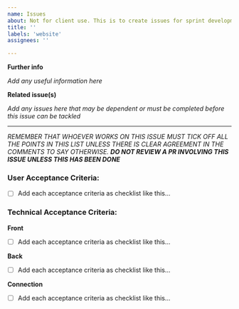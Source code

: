 ```yaml
---
name: Issues
about: Not for client use. This is to create issues for sprint development work that falls outside of SLA.
title: ''
labels: 'website'
assignees: ''

---
```


__Further info__

_Add any useful information here_

__Related issue(s)__

_Add any issues here that may be dependent or must be completed before this issue can be tackled_

---


_REMEMBER THAT WHOEVER WORKS ON THIS ISSUE MUST TICK OFF ALL THE POINTS IN THIS LIST UNLESS THERE IS CLEAR AGREEMENT IN THE COMMENTS TO SAY OTHERWISE. **DO NOT REVIEW A PR INVOLVING THIS ISSUE UNLESS THIS HAS BEEN DONE**_ 

### User Acceptance Criteria:

- [ ] Add each acceptance criteria as checklist like this...

### Technical Acceptance Criteria:

__Front__
- [ ] Add each acceptance criteria as checklist like this...

__Back__
- [ ] Add each acceptance criteria as checklist like this...

__Connection__
- [ ] Add each acceptance criteria as checklist like this...

